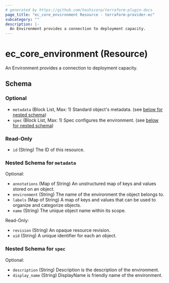 ```yaml
---
# generated by https://github.com/hashicorp/terraform-plugin-docs
page_title: "ec_core_environment Resource - terraform-provider-ec"
subcategory: ""
description: |-
  An Environment provides a connection to deployment capacity.
---
```


# ec_core_environment (Resource)

An Environment provides a connection to deployment capacity.



<!-- schema generated by tfplugindocs -->
## Schema

### Optional

- `metadata` (Block List, Max: 1) Standard object's metadata. (see [below for nested schema](#nestedblock--metadata))
- `spec` (Block List, Max: 1) Spec configures the environment. (see [below for nested schema](#nestedblock--spec))

### Read-Only

- `id` (String) The ID of this resource.

<a id="nestedblock--metadata"></a>
### Nested Schema for `metadata`

Optional:

- `annotations` (Map of String) An unstructured map of keys and values stored on an object.
- `environment` (String) The name of the environment the object belongs to.
- `labels` (Map of String) A map of keys and values that can be used to organize and categorize objects.
- `name` (String) The unique object name within its scope.

Read-Only:

- `revision` (String) An opaque resource revision.
- `uid` (String) A unique identifier for each an object.


<a id="nestedblock--spec"></a>
### Nested Schema for `spec`

Optional:

- `description` (String) Description is the description of the environment.
- `display_name` (String) DisplayName is friendly name of the environment.
